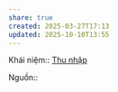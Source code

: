 ```yaml
---
share: true
created: 2025-03-27T17:13
updated: 2025-10-10T13:55
---
```

Khái niệm:: [Thu nhập](../../../%CE%9E%20Kh%C3%A1i%20ni%E1%BB%87m/Thu%20nh%E1%BA%ADp.md)

Nguồn:: 